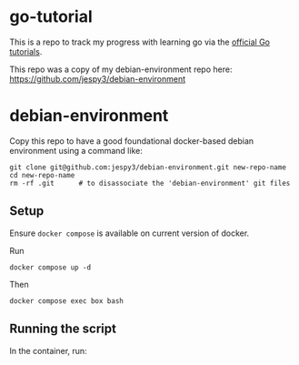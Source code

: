 # go-tutorial
This is a repo to track my progress with learning go via the [official Go tutorials](https://go.dev/doc/tutorial/).

This repo was a copy of my debian-environment repo here: https://github.com/jespy3/debian-environment


# debian-environment

Copy this repo to have a good foundational docker-based debian environment using a command like:
```
git clone git@github.com:jespy3/debian-environment.git new-repo-name
cd new-repo-name
rm -rf .git      # to disassociate the 'debian-environment' git files
```

## Setup

Ensure `docker compose` is available on current version of docker.

Run
```
docker compose up -d
```

Then
```
docker compose exec box bash
```

## Running the script

In the container, run:
```
```
